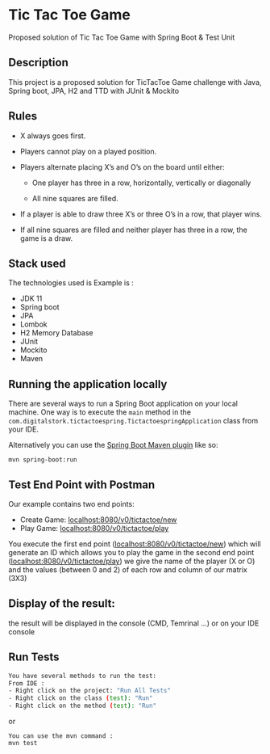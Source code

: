 # Tic Tac Toe Game
Proposed solution of Tic Tac Toe Game with Spring Boot &amp; Test Unit


## Description

This project is a proposed solution for TicTacToe Game challenge with Java, Spring boot, JPA, H2 and TTD with JUnit & Mockito 

## Rules

- X always goes first.

- Players cannot play on a played position.

- Players alternate placing X’s and O’s on the board until either:

    - One player has three in a row, horizontally, vertically or diagonally

    - All nine squares are filled.

- If a player is able to draw three X’s or three O’s in a row, that player wins.

- If all nine squares are filled and neither player has three in a row, the game is a draw.

## Stack used

The technologies used is Example is :

- JDK 11
- Spring boot
- JPA
- Lombok
- H2 Memory Database  
- JUnit
- Mockito
- Maven

## Running the application locally

There are several ways to run a Spring Boot application on your local machine. One way is to execute the `main` method in the `com.digitalstork.tictactoespring.TictactoespringApplication` class from your IDE.

Alternatively you can use the [Spring Boot Maven plugin](https://docs.spring.io/spring-boot/docs/current/reference/html/build-tool-plugins-maven-plugin.html) like so:

```shell
mvn spring-boot:run
```

## Test End Point with Postman
Our example contains two end points:

- Create Game: [localhost:8080/v0/tictactoe/new](http://localhost:8080/v0/tictactoe/new)
- Play Game: [localhost:8080/v0/tictactoe/play](http://localhost:8080/v0/tictactoe/play)

You execute the first end point ([localhost:8080/v0/tictactoe/new](http://localhost:8080/v0/tictactoe/new)) which will generate an ID which allows you to play the game in the second end point ([localhost:8080/v0/tictactoe/play](http://localhost:8080/v0/tictactoe/play)) we give the name of the player (X or O) and the values (between 0 and 2) of each row and column of our matrix (3X3)

## Display of the result: 
the result will be displayed in the console (CMD, Temrinal ...) or on your IDE console

## Run Tests

```bash
You have several methods to run the test:
From IDE :
- Right click on the project: "Run All Tests"
- Right click on the class (test): "Run"
- Right click on the method (test): "Run"

```
or
```shell
You can use the mvn command :
mvn test
```